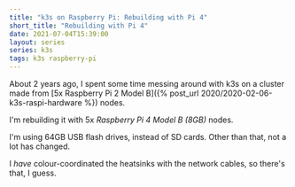 ```yaml
---
title: "k3s on Raspberry Pi: Rebuilding with Pi 4"
short_title: "Rebuilding with Pi 4"
date: 2021-07-04T15:39:00
layout: series
series: k3s
tags: k3s raspberry-pi
---
```


About 2 years ago, I spent some time messing around with k3s on a cluster made
from [5x Raspberry Pi 2 Model B]({% post_url 2020/2020-02-06-k3s-raspi-hardware %}) nodes.

I'm rebuilding it with 5x _Raspberry Pi 4 Model B (8GB)_ nodes.

I'm using 64GB USB flash drives, instead of SD cards. Other than that, not a lot has changed.

I _have_ colour-coordinated the heatsinks with the network cables, so there's that, I guess.
